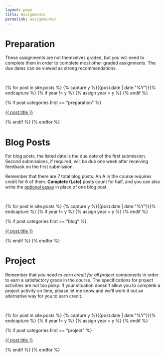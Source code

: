 ```yaml
---
layout: page
title: Assignments
permalink: assignments/
---
```



# Preparation

These assignments are not themselves graded, but you will need to complete them in order to complete most other graded assignments. The due dates can be viewed as strong recommendations. 

<br>

<!-- <ul class="listing"> -->
<dl>
{% for post in site.posts %}
  {% capture y %}{{post.date | date:"%Y"}}{% endcapture %} 
  {% if year != y %}
    {% assign year = y %}
  {% endif %}

  {% if post.categories.first == "preparation" %}
    <dt>
        <!-- <time datetime="{{ post.date | date:"%Y-%m-%d" }}">{{ post.due | date:"%m/%d" }}</time>  -->
    </dt>
    <dl>
        <a href="/PIC16B/{{ post.url }}" title="{{ post.title }}">{{ post.title }}</a>
    </dl>
  {% endif %}
{% endfor %}
</dl>


# Blog Posts 

For blog posts, the listed date is the due date of the first submission. Second submissions, if required, will be due one week after receiving feedback on the first submission. 

Remember that there are 7 total blog posts. An A in the course requires credit for 6 of them. <span style="color: green;"><i class="far fa-check-circle"></i></span> **Complete (Late)** posts count for half, and you can also write the [optional essay]({{site.essay}}) in place of one blog post. 



<br>

<dl>
{% for post in site.posts %}
  {% capture y %}{{post.date | date:"%Y"}}{% endcapture %}
  {% if year != y %}
    {% assign year = y %}
  {% endif %}

  {% if post.categories.first == "blog" %}
    <dt>
        <!-- <time datetime="{{ post.date | date:"%Y-%m-%d" }}">{{ post.due | date:"%m/%d" }}</time>  -->
    </dt>
    <dl>
        <a href="/PIC16B/{{ post.url }}" title="{{ post.title }}">{{ post.title }}</a>
    </dl>
  {% endif %}
{% endfor %}
</dl>

# Project

Remember that *you need to earn credit for all project components* in order to earn a satisfactory grade in the course. The specifications for project activities are not too picky. If your situation doesn't allow you to complete a project activity on time, please let me know and we'll work it out an alternative way for you to earn credit. 

<br> 

<dl>
{% for post in site.posts %}
  {% capture y %}{{post.date | date:"%Y"}}{% endcapture %}
  {% if year != y %}
    {% assign year = y %}
  {% endif %}

  {% if post.categories.first == "project" %}
    <dt>
        <!-- <time datetime="{{ post.date | date:"%Y-%m-%d" }}">{{ post.due | date:"%m/%d" }}</time>  -->
    </dt>
    <dl>
        <a href="/PIC16B/{{ post.url }}" title="{{ post.title }}">{{ post.title }}</a>
    </dl>
  {% endif %}
{% endfor %}
</dl>